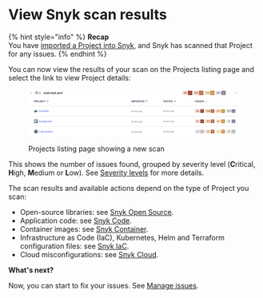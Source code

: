 # View Snyk scan results

{% hint style="info" %}
**Recap**\
You have [imported a Project into Snyk](import-a-project.md), and Snyk has scanned that Project for any issues.
{% endhint %}

You can now view the results of your scan on the Projects listing page and select the link to view Project details:

<figure><img src="../../.gitbook/assets/Screenshot 2023-01-23 at 15.24.15.png" alt="Projects listing page showing a new scan"><figcaption><p>Projects listing page showing a new scan</p></figcaption></figure>

This shows the number of issues found, grouped by severity level (**C**ritical, **H**igh, **M**edium or **L**ow). See [Severity levels](../../manage-issues/priorities-for-fixing-issues/severity-levels.md) for more details.

The scan results and available actions depend on the type of Project you scan:

* Open-source libraries: see [Snyk Open Source](broken-reference).
* Application code: see [Snyk Code](../../scan-application-code/snyk-code/getting-started-with-snyk-code/).
* Container images: see [Snyk Container](../../scan-containers/getting-started-with-snyk-container.md).
* Infrastructure as Code (IaC), Kubernetes, Helm and Terraform configuration files: see [Snyk IaC](../../scan-infrastructure/getting-started-with-snyk-iac/).
* Cloud misconfigurations: see [Snyk Cloud](../../scan-infrastructure/snyk-iac+/).

**What's next?**

Now, you can start to fix your issues. See [Manage issues](../../manage-risk/).
